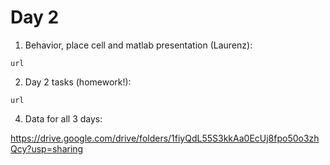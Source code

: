 # Day 2

1. Behavior, place cell and matlab presentation (Laurenz):

`url`

2. Day 2 tasks (homework!): 

`url`

4. Data for all 3 days:

https://drive.google.com/drive/folders/1fiyQdL55S3kkAa0EcUj8fpo50o3zhQcy?usp=sharing
